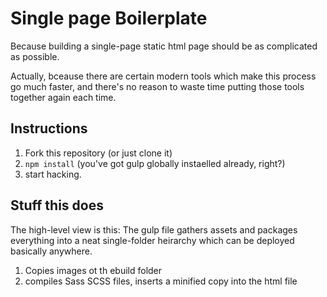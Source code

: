 # Single page Boilerplate

Because building a single-page static html page should be as complicated as possible. 

Actually, bceause there are certain modern tools which make this process go much faster, and there's no reason to waste time putting those tools together again each time. 

## Instructions

1. Fork this repository (or just clone it)
2. `npm install` (you've got gulp globally instaelled already, right?)
3. start hacking. 


## Stuff this does

The high-level view is this: The gulp file gathers assets and packages everything into a neat single-folder heirarchy which can be deployed basically anywhere. 

1. Copies images ot th ebuild folder
2. compiles Sass SCSS files,  inserts a minified copy into the html file
